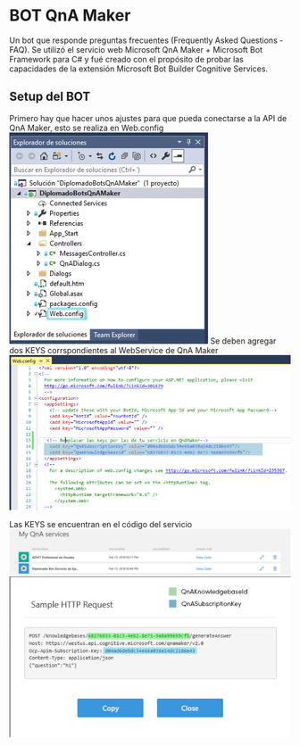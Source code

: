 # BOT QnA Maker
Un bot que responde preguntas frecuentes (Frequently Asked Questions - FAQ). Se utilizó el servicio web Microsoft QnA Maker + Microsoft Bot Framework para C# y fué creado con el propósito de probar las capacidades de la extensión Microsoft Bot Builder Cognitive Services.

## Setup del BOT

Primero hay que hacer unos ajustes para que pueda conectarse a la API de QnA Maker, esto se realiza en Web.config
![Web.config en el Explorador de Soluciones](https://github.com/MicrosoftBotFrameworkDiplomado/QnAMakerDiplomado/blob/master/Capturas/explorador.PNG)
Se deben agregar dos KEYS corrspondientes al WebService de QnA Maker
![Web.config](https://github.com/MicrosoftBotFrameworkDiplomado/QnAMakerDiplomado/blob/master/Capturas/webconfig.png)

Las KEYS se encuentran en el código del servicio 
![Servicios QnA Maker](https://github.com/MicrosoftBotFrameworkDiplomado/QnAMakerDiplomado/blob/master/Capturas/servicios.png)
![Código y Keys QnA](https://github.com/MicrosoftBotFrameworkDiplomado/QnAMakerDiplomado/blob/master/Capturas/keys.PNG)



